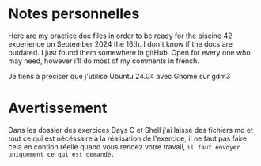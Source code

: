 # Notes personnelles

Here are my practice doc files in order to be ready for the piscine 42 experience on September 2024 the 16th.
I don't know if the docs are outdated. I just found them somewhere in gitHub.
Open for every one who may need, however i'll do most of my comments in french.

Je tiens à préciser que j'utilise Ubuntu 24.04 avec Gnome sur gdm3


# Avertissement

Dans les dossier des exercices Days C et Shell j'ai laissé des fichiers md et tout ce qui est nécéssaire à la réalisation de l'exercice, il ne faut pas faire cela en contion réelle quand vous rendez votre travail, `il faut envoyer uniquement ce qui est demandé.`

